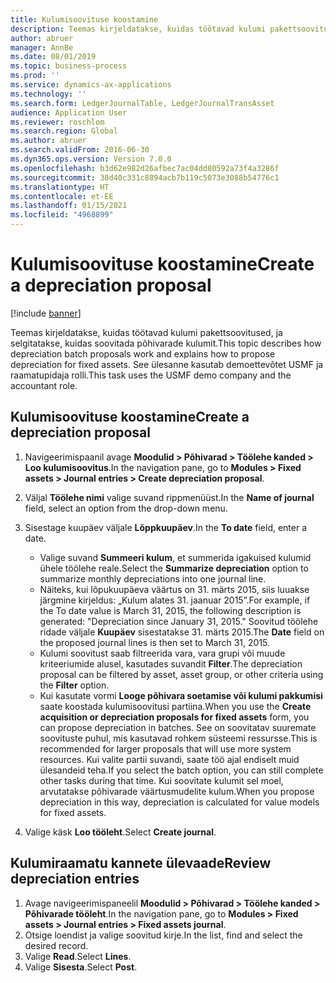 ```yaml
---
title: Kulumisoovituse koostamine
description: Teemas kirjeldatakse, kuidas töötavad kulumi pakettsoovitused, ja selgitatakse, kuidas soovitada põhivarade kulumit.
author: abruer
manager: AnnBe
ms.date: 08/01/2019
ms.topic: business-process
ms.prod: ''
ms.service: dynamics-ax-applications
ms.technology: ''
ms.search.form: LedgerJournalTable, LedgerJournalTransAsset
audience: Application User
ms.reviewer: roschlom
ms.search.region: Global
ms.author: abruer
ms.search.validFrom: 2016-06-30
ms.dyn365.ops.version: Version 7.0.0
ms.openlocfilehash: b3d62e982d26afbec7ac04dd80592a73f4a3286f
ms.sourcegitcommit: 38d40c331c8894acb7b119c5073e3088b54776c1
ms.translationtype: HT
ms.contentlocale: et-EE
ms.lasthandoff: 01/15/2021
ms.locfileid: "4968899"
---
```

# <a name="create-a-depreciation-proposal"></a><span data-ttu-id="81964-103">Kulumisoovituse koostamine</span><span class="sxs-lookup"><span data-stu-id="81964-103">Create a depreciation proposal</span></span>

[!include [banner](../../includes/banner.md)]

<span data-ttu-id="81964-104">Teemas kirjeldatakse, kuidas töötavad kulumi pakettsoovitused, ja selgitatakse, kuidas soovitada põhivarade kulumit.</span><span class="sxs-lookup"><span data-stu-id="81964-104">This topic describes how depreciation batch proposals work and explains how to propose depreciation for fixed assets.</span></span> <span data-ttu-id="81964-105">See ülesanne kasutab demoettevõtet USMF ja raamatupidaja rolli.</span><span class="sxs-lookup"><span data-stu-id="81964-105">This task uses the USMF demo company and the accountant role.</span></span>


## <a name="create-a-depreciation-proposal"></a><span data-ttu-id="81964-106">Kulumisoovituse koostamine</span><span class="sxs-lookup"><span data-stu-id="81964-106">Create a depreciation proposal</span></span>
1. <span data-ttu-id="81964-107">Navigeerimispaanil avage **Moodulid > Põhivarad > Töölehe kanded > Loo kulumisoovitus**.</span><span class="sxs-lookup"><span data-stu-id="81964-107">In the navigation pane, go to **Modules > Fixed assets > Journal entries > Create depreciation proposal**.</span></span>
2. <span data-ttu-id="81964-108">Väljal **Töölehe nimi** valige suvand rippmenüüst.</span><span class="sxs-lookup"><span data-stu-id="81964-108">In the **Name of journal** field, select an option from the drop-down menu.</span></span>
3. <span data-ttu-id="81964-109">Sisestage kuupäev väljale **Lõppkuupäev**.</span><span class="sxs-lookup"><span data-stu-id="81964-109">In the **To date** field, enter a date.</span></span>

    - <span data-ttu-id="81964-110">Valige suvand **Summeeri kulum**, et summerida igakuised kulumid ühele töölehe reale.</span><span class="sxs-lookup"><span data-stu-id="81964-110">Select the **Summarize depreciation** option to summarize monthly depreciations into one journal line.</span></span>  
    - <span data-ttu-id="81964-111">Näiteks, kui lõpukuupäeva väärtus on 31. märts 2015, siis luuakse järgmine kirjeldus: „Kulum alates 31. jaanuar 2015”.</span><span class="sxs-lookup"><span data-stu-id="81964-111">For example, if the To date value is March 31, 2015, the following description is generated: "Depreciation since January 31, 2015."</span></span> <span data-ttu-id="81964-112">Soovitud töölehe ridade väljale **Kuupäev** sisestatakse 31. märts 2015.</span><span class="sxs-lookup"><span data-stu-id="81964-112">The **Date** field on the proposed journal lines is then set to March 31, 2015.</span></span>  
    - <span data-ttu-id="81964-113">Kulumi soovitust saab filtreerida vara, vara grupi või muude kriteeriumide alusel, kasutades suvandit **Filter**.</span><span class="sxs-lookup"><span data-stu-id="81964-113">The depreciation proposal can be filtered by asset, asset group, or other criteria using the **Filter** option.</span></span>  
    - <span data-ttu-id="81964-114">Kui kasutate vormi **Looge põhivara soetamise või kulumi pakkumisi** saate koostada kulumisoovitusi partiina.</span><span class="sxs-lookup"><span data-stu-id="81964-114">When you use the **Create acquisition or depreciation proposals for fixed assets** form, you can propose depreciation in batches.</span></span> <span data-ttu-id="81964-115">See on soovitatav suuremate soovituste puhul, mis kasutavad rohkem süsteemi ressursse.</span><span class="sxs-lookup"><span data-stu-id="81964-115">This is recommended for larger proposals that will use more system resources.</span></span> <span data-ttu-id="81964-116">Kui valite partii suvandi, saate töö ajal endiselt muid ülesandeid teha.</span><span class="sxs-lookup"><span data-stu-id="81964-116">If you select the batch option, you can still complete other tasks during that time.</span></span> <span data-ttu-id="81964-117">Kui soovitate kulumit sel moel, arvutatakse põhivarade väärtusmudelite kulum.</span><span class="sxs-lookup"><span data-stu-id="81964-117">When you propose depreciation in this way, depreciation is calculated for value models for fixed assets.</span></span>  

4. <span data-ttu-id="81964-118">Valige käsk **Loo tööleht**.</span><span class="sxs-lookup"><span data-stu-id="81964-118">Select **Create journal**.</span></span>

## <a name="review-depreciation-entries"></a><span data-ttu-id="81964-119">Kulumiraamatu kannete ülevaade</span><span class="sxs-lookup"><span data-stu-id="81964-119">Review depreciation entries</span></span>
1. <span data-ttu-id="81964-120">Avage navigeerimispaneelil **Moodulid > Põhivarad > Töölehe kanded > Põhivarade tööleht**.</span><span class="sxs-lookup"><span data-stu-id="81964-120">In the navigation pane, go to **Modules > Fixed assets > Journal entries > Fixed assets journal**.</span></span>
2. <span data-ttu-id="81964-121">Otsige loendist ja valige soovitud kirje.</span><span class="sxs-lookup"><span data-stu-id="81964-121">In the list, find and select the desired record.</span></span>
3. <span data-ttu-id="81964-122">Valige **Read**.</span><span class="sxs-lookup"><span data-stu-id="81964-122">Select **Lines**.</span></span>
4. <span data-ttu-id="81964-123">Valige **Sisesta**.</span><span class="sxs-lookup"><span data-stu-id="81964-123">Select **Post**.</span></span>

